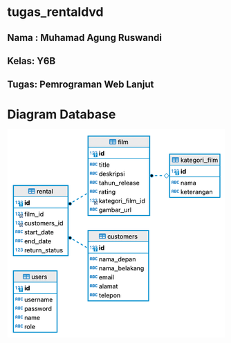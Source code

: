 # tugas_rentaldvd

## Nama : Muhamad Agung Ruswandi
## Kelas: Y6B
## Tugas: Pemrograman Web Lanjut

# Diagram Database
![Alt text](./info/Diagram.png?raw=true "Diagram")